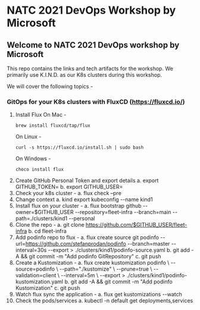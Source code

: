 # NATC 2021 DevOps Workshop by Microsoft

## Welcome to NATC 2021 DevOps workshop by Microsoft

This repo contains the links and tech artifacts for the workshop. We primarily use K.I.N.D. as our K8s clusters during this workshop.

We will cover the following topics -

### GitOps for your K8s clusters with FluxCD (https://fluxcd.io/)
1.	Install Flux
    On Mac -
    ```
    brew install fluxcd/tap/flux
    ```
    On Linux -
    ```
    curl -s https://fluxcd.io/install.sh | sudo bash
    ```
    On Windows -
    ```
    choco install flux
    ```
2.	Create GitHub Personal Token and export details
  a.	export GITHUB_TOKEN=<your-token>
  b.	export GITHUB_USER=<your-username>
3.	Check your k8s cluster -
  a.	flux check –pre
4.	Change context
  a.	kind export kubeconfig --name kind1
5.	Install flux on your cluster -
  a.	flux bootstrap github --owner=$GITHUB_USER --repository=fleet-infra --branch=main --path=./clusters/kind1 --personal
6.	Clone the repo -
  a.	git clone https://github.com/$GITHUB_USER/fleet-infra
  b.	cd fleet-infra
7.	Add podinfo repo to flux -
  a.	flux create source git podinfo --url=https://github.com/stefanprodan/podinfo --branch=master --interval=30s --export > ./clusters/kind1/podinfo-source.yaml
  b.	git add -A && git commit -m "Add podinfo GitRepository"
  c.	git push
8.	Create a Kustomization -
   a.	flux create kustomization podinfo \  --source=podinfo \  --path="./kustomize" \  --prune=true \  --validation=client \  --interval=5m \  --export > ./clusters/kind1/podinfo-kustomization.yaml
  b.	git add -A && git commit -m "Add podinfo Kustomization"
  c.	git push
9.	Watch flux sync the application -
  a.	flux get kustomizations --watch
10.	Check the pods/services
  a.	kubectl -n default get deployments,services
